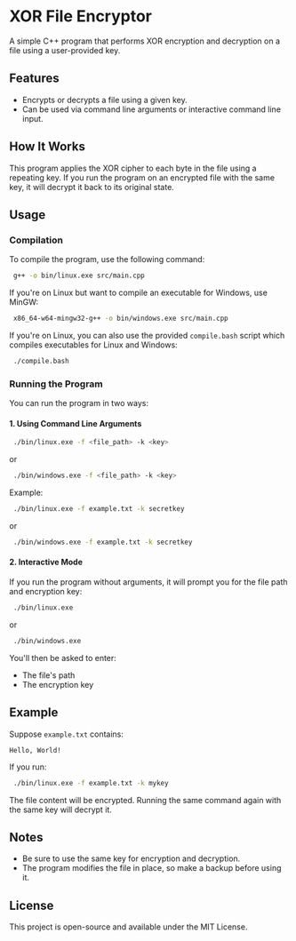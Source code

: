 # XOR File Encryptor

A simple C++ program that performs XOR encryption and decryption on a file using a user-provided key.

## Features

- Encrypts or decrypts a file using a given key.
- Can be used via command line arguments or interactive command line input.

## How It Works

This program applies the XOR cipher to each byte in the file using a repeating key. If you run the program on an encrypted file with the same key, it will decrypt it back to its original state.

## Usage

### Compilation

To compile the program, use the following command:

```sh
 g++ -o bin/linux.exe src/main.cpp
```

If you're on Linux but want to compile an executable for Windows, use MinGW:

```sh
 x86_64-w64-mingw32-g++ -o bin/windows.exe src/main.cpp
```

If you're on Linux, you can also use the provided `compile.bash` script which compiles executables for Linux and Windows:

```sh
 ./compile.bash
```

### Running the Program

You can run the program in two ways:

#### 1. Using Command Line Arguments

```sh
 ./bin/linux.exe -f <file_path> -k <key>
```
or
```sh
 ./bin/windows.exe -f <file_path> -k <key>
```

Example:

```sh
 ./bin/linux.exe -f example.txt -k secretkey
```
or
```sh
 ./bin/windows.exe -f example.txt -k secretkey
```

#### 2. Interactive Mode

If you run the program without arguments, it will prompt you for the file path and encryption key:

```sh
 ./bin/linux.exe
```
or
```sh
 ./bin/windows.exe
```

You'll then be asked to enter:

- The file's path
- The encryption key

## Example

Suppose `example.txt` contains:

```
Hello, World!
```

If you run:

```sh
 ./bin/linux.exe -f example.txt -k mykey
```

The file content will be encrypted. Running the same command again with the same key will decrypt it.

## Notes

- Be sure to use the same key for encryption and decryption.
- The program modifies the file in place, so make a backup before using it.

## License

This project is open-source and available under the MIT License.

